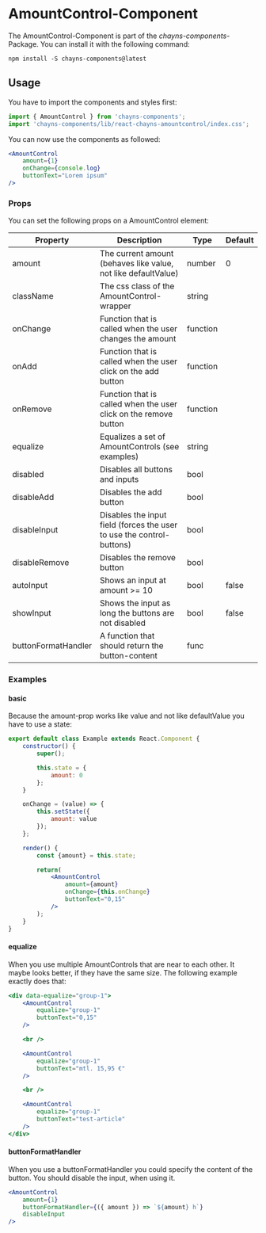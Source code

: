 # AmountControl-Component #

The AmountControl-Component is part of the *chayns-components*-Package. You can install it with the following command:

    npm install -S chayns-components@latest


## Usage ##
You have to import the components and styles first:

```jsx
import { AmountControl } from 'chayns-components';
import 'chayns-components/lib/react-chayns-amountcontrol/index.css';
```


You can now use the components as followed:
```jsx
<AmountControl
    amount={1}
    onChange={console.log}
    buttonText="Lorem ipsum"
/>
```


### Props ###
You can set the following props on a AmountControl element:

| Property      | Description                                                                             | Type     | Default |
|---------------|-----------------------------------------------------------------------------------------|----------|---------|
| amount        | The current amount (behaves like value, not like defaultValue)                          | number   | 0       |
| className     | The css class of the AmountControl-wrapper                                              | string   |         |
| onChange      | Function that is called when the user changes the amount                                | function |         |
| onAdd         | Function that is called when the user click on the add button                           | function |         |
| onRemove      | Function that is called when the user click on the remove button                        | function |         |
| equalize      | Equalizes a set of AmountControls (see examples)                                        | string   |         |
| disabled      | Disables all buttons and inputs                                                         | bool     |         |
| disableAdd    | Disables the add button                                                                 | bool     |         |
| disableInput  | Disables the input field (forces the user to use the control-buttons)                   | bool     |         |
| disableRemove | Disables the remove button                                                              | bool     |         |
| autoInput     | Shows an input at amount >= 10                                                          | bool     | false   |
| showInput     | Shows the input as long the buttons are not disabled                                    | bool     | false   |
| buttonFormatHandler | A function that should return the button-content                                  | func     |         |


### Examples ###
#### basic ####
Because the amount-prop works like value and not like defaultValue you have to use a state:
```jsx
export default class Example extends React.Component {
    constructor() {
        super();

        this.state = {
            amount: 0
        };
    }

    onChange = (value) => {
        this.setState({
            amount: value
        });
    };

    render() {
        const {amount} = this.state;

        return(
            <AmountControl
                amount={amount}
                onChange={this.onChange}
                buttonText="0,15"
            />
        );
    }
}
```

#### equalize ####
When you use multiple AmountControls that are near to each other. It maybe looks better, if they have the same size.
The following example exactly does that:
```jsx
<div data-equalize="group-1">
    <AmountControl
        equalize="group-1"
        buttonText="0,15"
    />

    <br />

    <AmountControl
        equalize="group-1"
        buttonText="mtl. 15,95 €"
    />

    <br />

    <AmountControl
        equalize="group-1"
        buttonText="test-article"
    />
</div>
```

#### buttonFormatHandler ####
When you use a buttonFormatHandler you could specify the content of the button.
You should disable the input, when using it.
```jsx
<AmountControl
    amount={1}
    buttonFormatHandler={({ amount }) => `${amount} h`}
    disableInput
/>
```